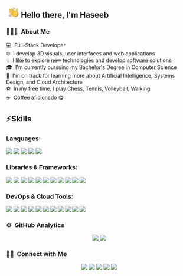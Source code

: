 <img alt="hand wave" src="./assets/handwave.gif" width='40' align="left"/><h2>Hello there, I'm Haseeb</h2>

<!-- ## 👋 &nbsp;Hey there! I'm Haseeb -->

### 👨🏻‍💻 &nbsp;About Me
💻 &nbsp;Full-Stack Developer\
🌐 &nbsp;I develop 3D visuals, user interfaces and web applications\
💡 &nbsp;I like to explore new technologies and develop software solutions\
🎓 &nbsp;I'm currently pursuing my Bachelor's Degree in Computer Science\
🌱 &nbsp;I'm on track for learning more about Artificial Intelligence, Systems Design, and Cloud Architecture\
⚽️ &nbsp;In my free time, I play Chess, Tennis, Volleyball, Walking\
☕ &nbsp;Coffee aficionado 😋

## ⚡Skills

### Languages:
<a href="https://html.spec.whatwg.org/multipage/introduction.html#background"><img src="https://img.shields.io/badge/HTML5-E34F26?style=flat&logo=HTML5&logoColor=white"/></a>
<a href="https://css3.com/"><img src="https://img.shields.io/badge/CSS3-blue?style=flat&logo=CSS3&logoColor=white"/></a>
<a href="https://developer.mozilla.org/en-US/docs/Web/javascript"><img src="https://img.shields.io/badge/JavaScript-black?style=flat&logo=JavaScript&logoColor=rgb(255%2C240%2C0)"/></a>
<a href="https://www.typescriptlang.org/docs/handbook/typescript-in-5-minutes.html"><img src="https://img.shields.io/badge/TypeScript-rgb(30%2C144%2C255)?style=flat&logo=TypeScript&logoColor=white"/></a>
<a href="https://www.python.org/"><img src="https://img.shields.io/badge/Python-rgb(255%2C239%2C0)?style=flat&logo=Python&logoColor=blue"/></a>

### Libraries & Frameworks:

<a href="https://getbootstrap.com/"><img src="https://img.shields.io/badge/Bootstrap-rgb(138%2C43%2C226)?style=flat&logo=Bootstrap&logoColor=white"/></a>
<a href="https://tailwindcss.com/"><img src="https://img.shields.io/badge/Tailwind%20CSS-rgb(8%2C146%2C208)?style=flat&logo=TailwindCSS&logoColor=rgb(0%2C20%2C168)"/></a>
<a href="https://nodejs.org/en"><img src="https://img.shields.io/badge/Node%20JS-rgb(80%2C125%2C42)?style=flat&logo=Node.js&logoColor=white"/></a>
<a href="https://react.dev/"><img src="https://img.shields.io/badge/React%20JS-rgb(0%2C149%2C182)?style=flat&logo=React&logoColor=black"/></a>
<a href="https://mui.com/material-ui/"><img src="https://img.shields.io/badge/Material%20UI-rgb(30%2C144%2C255)?style=flat&logo=Material%20Design&logoColor=rgb(0%2C0%2C139)"/></a>
<a href="https://threejs.org/"><img src="https://img.shields.io/badge/Three%20JS-black?style=flat&logo=Three.js&logoColor=white"/></a>
<a href="https://www.w3schools.com/react/react_jsx.asp"><img src="https://img.shields.io/badge/JSX-rgb(50%2C205%2C50)?style=flat&logo=JavaScript&logoColor=rgb(255%2C223%2C0)"/></a>
<a href="https://numpy.org/"/><img src="https://img.shields.io/badge/NumPy-rgb(75%2C0%2C130)?style=flat&logo=NumPy&logoColor=white"/></a>
<a href="https://nextjs.org/"/><img src="https://img.shields.io/badge/Next%20JS%20-%20black?style=flat&logo=Next.js"/></a>
<a href="https://docs.pmnd.rs/zustand/getting-started/introduction"/><img src="https://img.shields.io/badge/Zustand%20-%20brown?style=flat&label=Z"/></a>
<a href="https://angular.dev/"/><img src="https://img.shields.io/badge/Angular-purple?style=flat-square&logo=Angular&logoColor=light%20purple
"/></a>


### DevOps & Cloud Tools:

<a href="https://www.mongodb.com/"/><img src="https://img.shields.io/badge/MongoDB-rgb(50%2C205%2C50)?style=flat&logo=MongoDB&logoColor=white&labelColor=rgb(50%2C205%2C50)"/></a>
<a href="https://github.com/"/><img src="https://img.shields.io/badge/GitHub-black?style=flat&logo=GitHub&logoColor=white"/></a>
<a href="https://www.postman.com/"/><img src="https://img.shields.io/badge/Postman-orange?style=flat&logo=postman&logoColor=white"/></a>
<a href="https://vercel.com/"/><img src="https://img.shields.io/badge/Vercel-rgb(25%2C25%2C112)?style=flat&logo=Vercel&logoColor=white"/></a>
<a href="https://azure.microsoft.com/en-us"/><img src="https://img.shields.io/badge/Microsoft%20Azure-rgb(30%2C144%2C255)?style=flat&logo=postman&logoColor=white"/></a>
<a href="https://vitejs.dev/"/><img src="https://img.shields.io/badge/Vite-rgb(138%2C43%2C226)?style=flat&logo=Vite&logoColor=rgb(239%2C204%2C0)"/></a>
<a href="https://aws.amazon.com/contact-us/?nc2=h_header"/><img src="https://img.shields.io/badge/Amazon%20AWS-rgb(255%2C127%2C0)?style=flat&logo=Amazon%20AWS&logoColor=black"/></a>
<a href="https://git-scm.com/"/><img src="https://img.shields.io/badge/Git-black?style=flat&logo=Git"/></a>
<a href="https://cloud.google.com/"/><img src="https://img.shields.io/badge/Google%20Cloud-rgb(227%2C0%2C34)?style=flat&logo=Google%20Cloud&logoColor=white&labelColor=rgb(30%2C144%2C255)"/></a>
<a href="https://www.docker.com/"/><img src="https://img.shields.io/badge/Docker-rgb(50%2C74%2C178)?style=flat&logo=Docker&logoColor=white"/></a>
<a href="https://www.sanity.io/"/><img src="https://img.shields.io/badge/Sanity%20-%20orange?style=flat&logo=sanity&labelColor=black&color=ff4500"/></a>

### ⚙️ &nbsp;GitHub Analytics

<p align="center">
<a href="https://github.com/AVS1508">
  <img height="180em" src="https://github-readme-stats-eight-theta.vercel.app/api?username=haseeb-moheb&show_icons=true&theme=algolia&include_all_commits=true&count_private=true"/>
  <img height="180em" src="https://github-readme-stats-eight-theta.vercel.app/api/top-langs/?username=haseeb-moheb&layout=compact&langs_count=8&theme=algolia"/>
</a>
</p>

### 🤝🏻 &nbsp;Connect with Me

<p align="center">
<a href="https://www.haseebmoheb.com"><img src="https://img.shields.io/badge/-haseebmoheb.com-3423A6?style=flat&logo=Google-Chrome&logoColor=white"/></a>
<a href="https://www.linkedin.com/in/haseebullah-moheb-47b17b94/"><img src="https://img.shields.io/badge/Haseebullah-blue?style=flat&logo=LinkedIn&logoColor=white"/></a>
<a href="mailto:haseebdr01@gmail.com"><img src="https://img.shields.io/badge/-haseebdr01@gmail.com-D14836?style=flat&logo=Gmail&logoColor=white"/></a>
<a href="https://www.facebook.com/profile.php?id=61555550106486"><img src="https://img.shields.io/badge/HaseebMoheb-rgb(0%2C0%2C255)?style=flat&logo=Facebook"/></a>
<a href="https://www.pinterest.com/haseeb1moheb/"><img src="https://img.shields.io/badge/-haseeb1moheb-BD081C?style=flat&logo=Pinterest&logoColor=white"/></a>
</p> 
